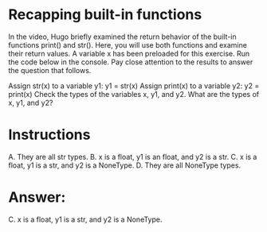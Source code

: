 # Recapping built-in functions
In the video, Hugo briefly examined the return behavior of the built-in functions print() and str(). Here, you will use both functions and examine their return values. A variable x has been preloaded for this exercise. Run the code below in the console. Pay close attention to the results to answer the question that follows.

Assign str(x) to a variable y1: y1 = str(x)
Assign print(x) to a variable y2: y2 = print(x)
Check the types of the variables x, y1, and y2.
What are the types of x, y1, and y2?

# Instructions

A. They are all str types.
B. x is a float, y1 is an float, and y2 is a str.
C. x is a float, y1 is a str, and y2 is a NoneType.
D. They are all NoneType types.

# Answer:
C. x is a float, y1 is a str, and y2 is a NoneType.
